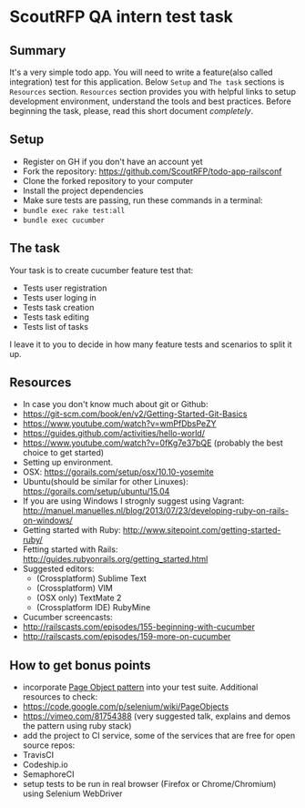 # ScoutRFP QA intern test task

## Summary

It's a very simple todo app.
You will need to write a feature(also called integration) test
for this application. Below `Setup` and `The task` sections is
`Resources` section. `Resources` section provides you with helpful
links to setup development environment, understand the tools and best practices.
Before beginning the task, please, read this short document *completely*.

## Setup

-  Register on GH if you don't have an account yet
-  Fork the repository: https://github.com/ScoutRFP/todo-app-railsconf
-  Clone the forked repository to your computer
-  Install the project dependencies
-  Make sure tests are passing, run these commands in a terminal:
  -  `bundle exec rake test:all`
  -  `bundle exec cucumber`

## The task

Your task is to create cucumber feature test that:
-  Tests user registration
-  Tests user loging in
-  Tests task creation
-  Tests task editing
-  Tests list of tasks

I leave it to you to decide in how many feature tests and scenarios to split it up.

## Resources
-  In case you don't know much about git or Github:
  -  https://git-scm.com/book/en/v2/Getting-Started-Git-Basics
  -  https://www.youtube.com/watch?v=wmPfDbsPeZY
  -  https://guides.github.com/activities/hello-world/
  -  https://www.youtube.com/watch?v=0fKg7e37bQE (probably the best choice to get started)
-  Setting up environment.
  -  OSX: https://gorails.com/setup/osx/10.10-yosemite
  -  Ubuntu(should be similar for other Linuxes): https://gorails.com/setup/ubuntu/15.04
  -  If you are using Windows I strognly suggest using Vagrant: http://manuel.manuelles.nl/blog/2013/07/23/developing-ruby-on-rails-on-windows/
-  Getting started with Ruby: http://www.sitepoint.com/getting-started-ruby/
-  Fetting started with Rails: http://guides.rubyonrails.org/getting_started.html
-  Suggested editors:
    -  (Crossplatform) Sublime Text
    -  (Crossplatform) VIM
    -  (OSX only) TextMate 2
    -  (Crossplatform IDE) RubyMine
-  Cucumber screencasts:
  -  http://railscasts.com/episodes/155-beginning-with-cucumber
  -  http://railscasts.com/episodes/159-more-on-cucumber

## How to get bonus points

-  incorporate [Page Object pattern](http://martinfowler.com/bliki/PageObject.html) into your test suite.
Additional resources to check:
  -  https://code.google.com/p/selenium/wiki/PageObjects
  -  https://vimeo.com/81754388 (very suggested talk, explains and demos the pattern using ruby stack)
-  add the project to CI service, some of the services that are free for open source repos:
  -  TravisCI
  -  Codeship.io
  -  SemaphoreCI
-  setup tests to be run in real browser (Firefox or Chrome/Chromium) using Selenium WebDriver

